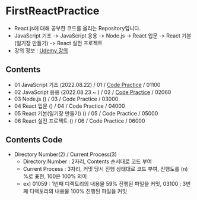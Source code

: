 # FirstReactPractice
- React.js에 대해 공부한 코드를 올리는 Repository입니다.
- JavaScript 기초 -> JavaScript 응용 -> Node.js -> React 입문 -> React 기본(일기장 만들기) -> React 실전 프로젝트
- 강의 정보 : [Udemy 강의](https://hanium.udemy.com/course/winterlood-react-basic/)
## Contents
- 01 JavaScript 기초 (2022.08.22) / 01 / [Code Practice](https://github.com/NewPlus/FirstReactPractice/tree/main/01%20Javascript%20%EA%B8%B0%EC%B4%88) / 01100
- 02 JavaScript 응용 (2022.08.23 ~ ) / 02 / [Code Practice]() / 02060
- 03 Node.js () / 03 / Code Practice / 03000
- 04 React 입문 () / 04 / Code Practice / 04000
- 05 React 기본(일기장 만들기) () / 05 / Code Practice / 05000
- 06 React 실전 프로젝트 () / 06 / Code Practice / 06000
## Contents Code
- Directory Number(2) / Current Process(3)
    - Directory Number : 2자리, Contents 순서대로 코드 부여
    - Current Process : 3자리, 커밋 당시 진행 상태대로 코드 부여, 진행도를 (n) %로 표현, 100은 100% 의미
    - ex) 01059 : 1번째 디렉토리의 내용물 59% 진행된 파일을 커밋, 03100 : 3번째 디렉토리의 내용물 100% 진행된 파일을 커밋
